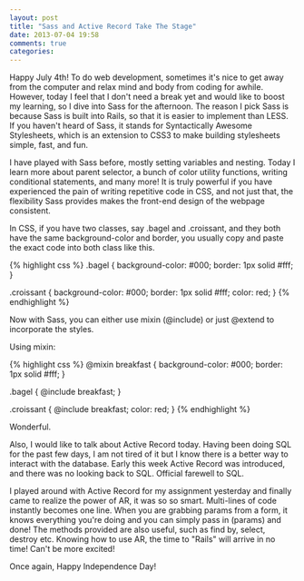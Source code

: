```yaml
---
layout: post
title: "Sass and Active Record Take The Stage"
date: 2013-07-04 19:58
comments: true
categories:
---
```

Happy July 4th! To do web development, sometimes it's nice to get away from the computer and relax mind and body from coding for awhile. However, today I feel that I don't need a break yet and would like to boost my learning, so I dive into Sass for the afternoon. The reason I pick Sass is because Sass is built into Rails, so that it is easier to implement than LESS. If you haven't heard of Sass, it stands for Syntactically Awesome Stylesheets, which is an extension to CSS3 to make building stylesheets simple, fast, and fun.

I have played with Sass before, mostly setting variables and nesting. Today I learn more about parent selector, a bunch of color utility functions, writing conditional statements, and many more! It is truly powerful if you have experienced the pain of writing repetitive code in CSS, and not just that, the flexibility Sass provides makes the front-end design of the webpage consistent.

 In CSS, if you have two classes, say .bagel and .croissant, and they both have the same background-color and border, you usually copy and paste the exact code into both class like this.

{% highlight css %}
.bagel {
background-color: #000;
border: 1px solid #fff;
}

.croissant {
background-color: #000;
border: 1px solid #fff;
color: red;
}
{% endhighlight %}

Now with Sass, you can either use mixin (@include) or just @extend to incorporate the styles.

Using mixin:

{% highlight css %}
@mixin breakfast {
background-color: #000;
border: 1px solid #fff;
}

.bagel {
@include breakfast;
}

.croissant {
@include breakfast;
color: red;
}
{% endhighlight %}

Wonderful.



Also, I would like to talk about Active Record today. Having been doing SQL for the past few days, I am not tired of it but I know there is a better way to interact with the database. Early this week Active Record was introduced, and there was no looking back to SQL. Official farewell to SQL.

I played around with Active Record for my assignment yesterday and finally came to realize the power of AR, it was so so smart. Multi-lines of code instantly becomes one line. When you are grabbing params from a form, it knows everything you're doing and you can simply pass in (params) and done! The methods provided are also useful, such as find by, select, destroy etc. Knowing how to use AR, the time to "Rails" will arrive in no time! Can't be more excited!

Once again, Happy Independence Day!